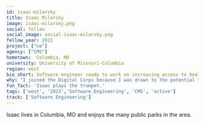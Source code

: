 ```yaml
---
id: isaac-milarsky
title: Isaac Milarsky
image: isaac-milarsky.png
social: fellow
social_image: social-isaac-milarsky.png
fellow_year: 2023
project: ["na"]
agency: ["CMS"]
hometown:  Columbia, MO
university: University of Missouri-Columbia
region: west
bio_short: Software engineer ready to work on increasing access to healthcare
why: "I joined the Digital Corps because I was drawn to the potential to help people with my skills and experience and to the potential to increase access to healthcare for people across the United States."
fun_fact: 'Isaac plays the trumpet.'
tags: ['west', '2023','Software_Engineering', 'CMS', 'active']
track: ['Software Engineering']
---
```


Isaac lives in Columbia, MO and enjoys the many public parks in the area. 
